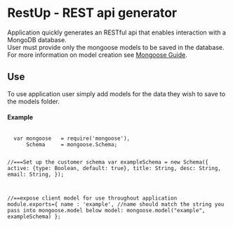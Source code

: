 <h1>RestUp - REST api generator</h1>

Application quickly generates an RESTful api that enables interaction with a MongoDB database.<br>
User must provide only the mongoose models to be saved in the database.  For more information on model creation see <a href ="http://mongoosejs.com/docs/guide.html" target ="_blank">Mongoose Guide</a>.
<h2>Use</h2>
To use application user simply add models for the data they wish to save to the models folder.
<h4>Example</h4>
<pre><code>
  var mongoose   = require('mongoose'),
      Schema     = mongoose.Schema;
      
  //===Set up the customer schema
  var exampleSchema = new Schema({
    active: {type: Boolean, default: true},
    title: String,
    desc: String,
    email: String,
  });

  //==expose client model for use throughout application
  module.exports={
    name : 'example', //name should match the string you pass into mongoose.model below
    model: mongoose.model("example", exampleSchema)
  };
</code></pre>